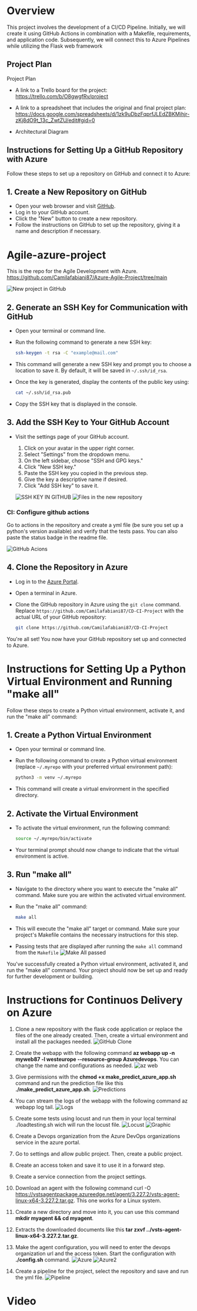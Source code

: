 # Overview
This project involves the development of a CI/CD Pipeline. Initially, we will create it using GitHub Actions in combination with a Makefile, requirements, and application code. Subsequently, we will connect this to Azure Pipelines while utilizing the Flask web framework


## Project Plan
Project Plan

* A link to a Trello board for the project: https://trello.com/b/O8gwgfRv/project
* A link to a spreadsheet that includes the original and final project plan: https://docs.google.com/spreadsheets/d/1zk9uDbzFqprfJLEdZBKMihjr-zKj8dO9t_13c_ZwtZU/edit#gid=0

* Architectural Diagram 


## Instructions for Setting Up a GitHub Repository with Azure

Follow these steps to set up a repository on GitHub and connect it to Azure:

## 1. Create a New Repository on GitHub

  - Open your web browser and visit [GitHub](https://github.com/).
  - Log in to your GitHub account.
  - Click the "New" button to create a new repository.
  - Follow the instructions on GitHub to set up the repository, giving it a name and description if necessary.

   # Agile-azure-project
  This is the repo for the Agile Development with Azure. https://github.com/Camilafabiani87/Azure-Agile-Project/tree/main

  ![New project in GitHub](https://github.com/Camilafabiani87/CD-CI-Project/blob/main/img/image-4.png)
  

## 2. Generate an SSH Key for Communication with GitHub

  - Open your terminal or command line.
  - Run the following command to generate a new SSH key:

    ```bash
    ssh-keygen -t rsa -C "example@mail.com"
    ```

  - This command will generate a new SSH key and prompt you to choose a location to save it. By default, it will be saved in `~/.ssh/id_rsa`.

  - Once the key is generated, display the contents of the public key using:

    ```bash
    cat ~/.ssh/id_rsa.pub
    ```

  - Copy the SSH key that is displayed in the console.

## 3. Add the SSH Key to Your GitHub Account

  - Visit the settings page of your GitHub account.

    1. Click on your avatar in the upper right corner.
    2. Select "Settings" from the dropdown menu.
    3. On the left sidebar, choose "SSH and GPG keys."
    4. Click "New SSH key."
    5. Paste the SSH key you copied in the previous step.
    6. Give the key a descriptive name if desired.
    7. Click "Add SSH key" to save it.

    ![SSH KEY IN GITHUB](https://github.com/Camilafabiani87/CD-CI-Project/blob/main/img/image-5.png)
    ![Files in the new repository](https://github.com/Camilafabiani87/CD-CI-Project/blob/main/img/image-6.png)

### CI: Configure github actions

 Go to actions in the repository and create a yml file (be sure you set up a python's version available) and verify that the tests pass. You can also paste the status badge in the readme file.

 ![GitHub Acions](https://github.com/Camilafabiani87/CD-CI-Project/blob/main/img/image-7png.png)


## 4. Clone the Repository in Azure

  - Log in to the [Azure Portal](https://portal.azure.com/#home).

  - Open a terminal in Azure.

  - Clone the GitHub repository in Azure using the `git clone` command. Replace `https://github.com/Camilafabiani87/CD-CI-Project` with the actual URL of your GitHub repository:

    ```bash
    git clone https://github.com/Camilafabiani87/CD-CI-Project
    ```

You're all set! You now have your GitHub repository set up and connected to Azure. 


# Instructions for Setting Up a Python Virtual Environment and Running "make all"

Follow these steps to create a Python virtual environment, activate it, and run the "make all" command:

## 1. Create a Python Virtual Environment

  - Open your terminal or command line.

  - Run the following command to create a Python virtual environment (replace `~/.myrepo` with your preferred virtual environment path):

    ```bash
    python3 -m venv ~/.myrepo
    ```

  - This command will create a virtual environment in the specified directory.

## 2. Activate the Virtual Environment

  - To activate the virtual environment, run the following command:

    ```bash
    source ~/.myrepo/bin/activate
    ```

  - Your terminal prompt should now change to indicate that the virtual environment is active.

## 3. Run "make all"

  - Navigate to the directory where you want to execute the "make all" command. Make sure you are within the activated virtual environment.

  - Run the "make all" command:

    ```bash
    make all
    ```

  - This will execute the "make all" target or command. Make sure your project's Makefile contains the necessary instructions for this step.

* Passing tests that are displayed after running the `make all` command from the `Makefile`
![Make All passed](https://github.com/Camilafabiani87/CD-CI-Project/blob/main/img/image.png)

You've successfully created a Python virtual environment, activated it, and run the "make all" command. Your project should now be set up and ready for further development or building.

# Instructions for Continuos Delivery on Azure

 1. Clone a new repository with the flask code application or replace the files of the one already created. Then, create a virtual environment and install all the packages needed.
![GitHub Clone](https://github.com/Camilafabiani87/CD-CI-Project/blob/main/img/shhClone.png)

3. Create the webapp with the following command  __az webapp up -n myweb87 -l westeurope --resource-group Azuredevops__. You can change the name and configurations as needed.
![az web](https://github.com/Camilafabiani87/CD-CI-Project/blob/main/img/myweb87.png)

 4. Give permissions with the __chmod +x make_predict_azure_app.sh__ command and run the prediction file like this __./make_predict_azure_app.sh__.
![Predictions](https://github.com/Camilafabiani87/CD-CI-Project/blob/main/img/predict.png)

5. You can stream the logs of the webapp with the following command az webapp log tail.
![Logs](https://github.com/Camilafabiani87/CD-CI-Project/blob/main/img/logs.png)

 6. Create some tests using locust and run them in your local terminal ./loadtesting.sh wich will run the locust file.
![Locust](https://github.com/Camilafabiani87/CD-CI-Project/blob/main/img/locust.png)
![Graphic](https://github.com/Camilafabiani87/CD-CI-Project/blob/main/img/graphic-locust.png)

 7. Create a Devops organization from the Azure DevOps organizations service in the azure portal.
 8. Go to settings and allow public project. Then, create a public project.
 9. Create an access token and save it to use it in a forward step.
 10. Create a service connection from the project settings.
 11. Download an agent with the following command curl -O https://vstsagentpackage.azureedge.net/agent/3.227.2/vsts-agent-linux-x64-3.227.2.tar.gz. This one works for a Linux system.
 12. Create a new directory and move into it, you can use this command __mkdir myagent && cd myagent__.
 13. Extracts the downloaded documents like this __tar zxvf ../vsts-agent-linux-x64-3.227.2.tar.gz__.
 14. Make the agent configuration, you will need to enter the devops organization url and the access token. Start the configuration with __./config.sh__ command.
![Azure](https://github.com/Camilafabiani87/CD-CI-Project/blob/main/img/azure-pipelines1.png)
![Azure2](https://github.com/Camilafabiani87/CD-CI-Project/blob/main/img/azure-pipelines2.png)
15. Create a pipeline for the project, select the repository and save and run the yml file. 
![Pipeline](https://github.com/Camilafabiani87/CD-CI-Project/blob/main/img/pipeline-deploy.png)

# Video





